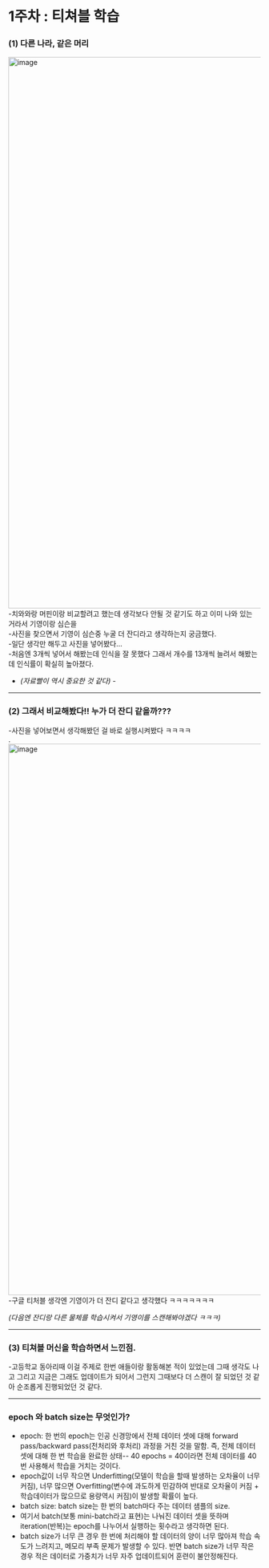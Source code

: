 # 1주차 : 티쳐블 학습
### (1) 다른 나라, 같은 머리
<img width="1100" alt="image" src="https://github.com/sejongsmarcle/2024_Spring_SMARCLE_Snaegi_Study/assets/162942977/a63ccc2c-6aac-4a9a-857e-0a71a13def1d"> 
-치와와랑 머핀이랑 비교할려고 했는데 생각보다 안될 것 같기도 하고 이미 나와 있는 거라서 기영이랑 심슨을 <br>
-사진을 찾으면서 기영이 심슨중 누굴 더 잔디라고 생각하는지 궁금했다.<br>
-일단 생각만 해두고 사진을 넣어봤다... <br> 
-처음엔 3개씩 넣어서 해봤는데 인식을 잘 못했다 그래서 개수를 13개씩 늘려서 해봤는데 인식률이 확실히 높아졌다. <br>

- *(자료빨이 역시 중요한 것 같다)* -
***
### (2) 그래서 비교해봤다!! 누가 더 잔디 같을까???
-사진을 넣어보면서 생각해봤던 걸 바로 실행시켜봤다 ㅋㅋㅋㅋ<br>
.<br>
<img width="1100" alt="image" src="https://github.com/sejongsmarcle/2024_Spring_SMARCLE_Snaegi_Study/assets/162942977/894c3588-0433-4bc4-bedb-7934ddd322ee"><br>
-구글 티처블 생각엔 기영이가 더 잔디 같다고 생각했다 ㅋㅋㅋㅋㅋㅋㅋ

*(다음엔 잔디랑 다른 물체를 학습시켜서 기영이를 스캔해봐야겠다 ㅋㅋㅋ)*
***
### (3) 티쳐블 머신을 학습하면서 느낀점.
-고등학교 동아리때 이걸 주제로 한번 애들이랑 활동해본 적이 있었는데 그때 생각도 나고 그리고 지금은 그래도 업데이트가 되어서 그런지 그때보다 더 스캔이 잘 되었던 것 같아 순조롭게 진행되었던 것 같다.<br>

***
### epoch 와 batch size는 무엇인가?

- epoch: 한 번의 epoch는 인공 신경망에서 전체 데이터 셋에 대해 forward pass/backward pass(전처리와 후처리) 과정을 거친 것을 말함. 즉, 전체 데이터 셋에 대해 한 번 학습을 완료한 상태-- 40 epochs = 40이라면 전체 데이터를 40번 사용해서 학습을 거치는 것이다.
- epoch값이 너무 작으면 Underfitting(모델이 학습을 할때 발생하는 오차율이 너무 커짐), 너무 많으면 Overfitting(변수에 과도하게 민감하여 반대로 오차율이 커짐 + 학습데이터가 많으므로 용량역시 커짐)이 발생할 확률이 높다.
- batch size: batch size는 한 번의 batch마다 주는 데이터 샘플의 size.
- 여기서 batch(보통 mini-batch라고 표현)는 나눠진 데이터 셋을 뜻하며 iteration(반복)는 epoch를 나누어서 실행하는 횟수라고 생각하면 된다.
 - batch size가 너무 큰 경우 한 번에 처리해야 할 데이터의 양이 너무 많아져 학습 속도가 느려지고, 메모리 부족 문제가 발생할 수 있다. 반면 batch size가 너무 작은 경우 적은 데이터로 가중치가 너무 자주 업데이트되어 훈련이 불안정해진다.

